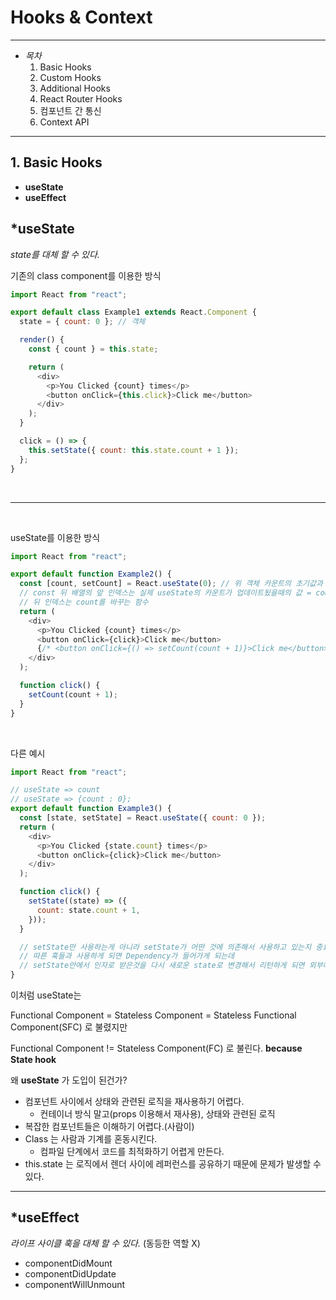 # Hooks & Context

---

- _목차_
  1. Basic Hooks
  2. Custom Hooks
  3. Additional Hooks
  4. React Router Hooks
  5. 컴포넌트 간 통신
  6. Context API

---

## 1. Basic Hooks

- **useState**
- **useEffect**

## \*useState

_state를 대체 할 수 있다._

기존의 class component를 이용한 방식

```javascript
import React from "react";

export default class Example1 extends React.Component {
  state = { count: 0 }; // 객체

  render() {
    const { count } = this.state;

    return (
      <div>
        <p>You Clicked {count} times</p>
        <button onClick={this.click}>Click me</button>
      </div>
    );
  }

  click = () => {
    this.setState({ count: this.state.count + 1 });
  };
}
```

<br>

---

<br>

useState를 이용한 방식

```javascript
import React from "react";

export default function Example2() {
  const [count, setCount] = React.useState(0); // 위 객체 카운트의 초기값과 같다고 생각하면 된다.
  // const 뒤 배열의 앞 인덱스는 실제 useState의 카운트가 업데이트됬을때의 값 = count
  // 뒤 인덱스는 count를 바꾸는 함수
  return (
    <div>
      <p>You Clicked {count} times</p>
      <button onClick={click}>Click me</button>
      {/* <button onClick={() => setCount(count + 1)}>Click me</button> 로 하게되면 아래 function click은 필요없다.*/}
    </div>
  );

  function click() {
    setCount(count + 1);
  }
}
```

<br>

다른 예시

```javascript
import React from "react";

// useState => count
// useState => {count : 0};
export default function Example3() {
  const [state, setState] = React.useState({ count: 0 });
  return (
    <div>
      <p>You Clicked {state.count} times</p>
      <button onClick={click}>Click me</button>
    </div>
  );

  function click() {
    setState((state) => ({
      count: state.count + 1,
    }));
  }

  // setState만 사용하는게 아니라 setState가 어떤 것에 의존해서 사용하고 있는지 중요함.
  // 따른 훅들과 사용하게 되면 Dependency가 들어가게 되는데
  // setState안에서 인자로 받은것을 다시 새로운 state로 변경해서 리턴하게 되면 외부에 만들어 놓은 state에 의존하지 않게된다.
}
```

이처럼 useState는

Functional Component = Stateless Component
= Stateless Functional Component(SFC) 로 불렸지만

Functional Component != Stateless Component(FC) 로 불린다.
**because State hook**

왜 **useState** 가 도입이 된건가?

- 컴포넌트 사이에서 상태와 관련된 로직을 재사용하기 어렵다.
  - 컨테이너 방식 말고(props 이용해서 재사용), 상태와 관련된 로직
- 복잡한 컴포넌트들은 이해하기 어렵다.(사람이)
- Class 는 사람과 기계를 혼동시킨다.
  - 컴파일 단계에서 코드를 최적화하기 어렵게 만든다.
- this.state 는 로직에서 렌더 사이에 레퍼런스를 공유하기 때문에 문제가 발생할 수 있다.

---

## \*useEffect

_라이프 사이클 훅을 대체 할 수 있다._ (동등한 역할 X)

- componentDidMount
- componentDidUpdate
- componentWillUnmount
